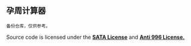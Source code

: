 ## 孕周计算器

<sub>备份仓库，仅供参考。</sub>

Source code is licensed under the **[SATA License](https://github.com/zTrix/sata-license)** and **[Anti 996 License.](https://github.com/996icu/996.ICU)**
